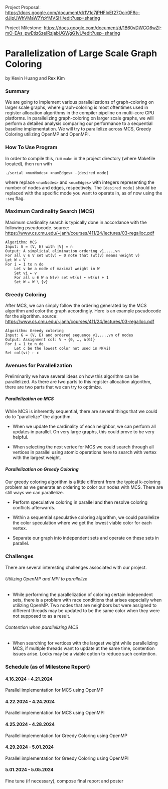 Project Proposal: https://docs.google.com/document/d/1V1c7jPHFIxEf27Ooir0F8c-dJipUWhVMaW7YpYMVSHI/edit?usp=sharing

Project Milestone: https://docs.google.com/document/d/1B60vDWCO8wZI-mO-EAs_pwEtlz6zeIRzjabUGWgG1vU/edit?usp=sharing

# Parallelization of Large Scale Graph Coloring
by Kevin Huang and Rex Kim
### Summary
We are going to implement various parallelizations of graph-coloring on larger scale graphs, where graph-coloring is most oftentimes used in register allocation algorithms in the compiler pipeline on multi-core CPU platforms. In parallelizing graph-coloring on larger scale graphs, we will perform a detailed analysis comparing our performance to a sequential baseline implementation. We will try to parallelize across MCS, Greedy Coloring utilizing OpenMP and OpenMPI.

### How To Use Program
In order to compile this, run ```make``` in the project directory (where Makefile located), then run with
```
./serial <numNodes> <numEdges> -[desired mode]
```
where replace ```<numNodes>``` and ```<numEdges>``` with integers representing the number of nodes and edges, respectively. The ```[desired mode]``` should be replaced with the specific mode you want to operate in, as of now using the ```-seq``` flag.

### Maximum Cardinality Search (MCS)
Maximum cardinality search is typically done in accordance with the following pseudocode.
source: https://www.cs.cmu.edu/~janh/courses/411/24/lectures/03-regalloc.pdf

	Algorithm: MCS
	Input: G = (V, E) with |V| = n
	Output: A simplicial elimination ordering v1,...,vn
	For all v ∈ V set wt(v) ← 0	note that (wt(v) means weight v)
	Let W ← V
	For i ← 1 to n do
		Let v be a node of maximal weight in W
		Set vi ← v
		For all u ∈ W ∩ N(v) set wt(u) ← wt(u) + 1
		Set W ← W \ {v}

### Greedy Coloring
After MCS, we can simply follow the ordering generated by the MCS algorithm and color the graph accordingly. Here is an example pseudocode for the algorithm.
source: https://www.cs.cmu.edu/~janh/courses/411/24/lectures/03-regalloc.pdf

	Algorithm: Greedy coloring
	Input: G = (V, E) and ordered sequence v1,...,vn of nodes
	Output: Assignment col: V → {0, …, ∆(G)}
	For i ← 1 to n do
		Let c be the lowest color not used in N(vi)
    Set col(vi) ← c

### Avenues for Parallelization
Preliminarily we have several ideas on how this algorithm can be parallelized. As there are two parts to this register allocation algorithm, there are two parts that we can try to optimize.
##### Parallelization on MCS
While MCS is inherently sequential, there are several things that we could do to “parallelize” the algorithm.

* When we update the cardinality of each neighbor, we can perform all updates in parallel. On very large graphs, this could prove to be very helpful.

* When selecting the next vertex for MCS we could search through all vertices in parallel using atomic operations here to search with vertex with the largest weight.

##### Parallelization on Greedy Coloring
Our greedy coloring algorithm is a little different from the typical k-coloring problem as we generate an ordering to color our nodes with MCS. There are still ways we can parallelize.

* Perform speculative coloring in parallel and then resolve coloring conflicts afterwards.

* Within a sequential speculative coloring algorithm, we could parallelize the color speculation where we get the lowest viable color for each vertex.

* Separate our graph into independent sets and operate on these sets in parallel.

### Challenges
There are several interesting challenges associated with our project.

###### Utilizing OpenMP and MPI to parallelize
* While performing the parallelization of coloring certain independent sets, there is a problem with race conditions that arises especially when utilizing OpenMP. Two nodes that are neighbors but were assigned to different threads may be updated to be the same color when they were not supposed to as a result.

###### Contention when parallelizing MCS
* When searching for vertices with the largest weight while parallelizing MCS, if multiple threads want to update at the same time, contention issues arise. Locks may be a viable option to reduce such contention.

### Schedule (as of Milestone Report)
#### 4.16.2024 - 4.21.2024
Parallel implementation for MCS using OpenMP

#### 4.22.2024 - 4.24.2024
Parallel implementation for MCS using OpenMPI

#### 4.25.2024 - 4.28.2024
Parallel implementation for Greedy Coloring using OpenMP

#### 4.29.2024 - 5.01.2024
Parallel implementation for Greedy Coloring using OpenMPI

#### 5.01.2024 - 5.05.2024
Fine tune (if necessary), compose final report and poster
